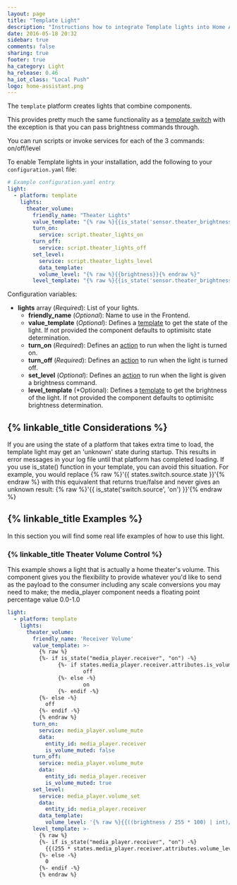 ```yaml
---
layout: page
title: "Template Light"
description: "Instructions how to integrate Template lights into Home Assistant."
date: 2016-05-18 20:32
sidebar: true
comments: false
sharing: true
footer: true
ha_category: Light
ha_release: 0.46
ha_iot_class: "Local Push"
logo: home-assistant.png
---
```


The `template` platform creates lights that combine components.

This provides pretty much the same functionality as a [template switch](/components/switch.template/) with the exception is that you can pass brightness commands through.

You can run scripts or invoke services for each of the 3 commands: on/off/level

To enable Template lights in your installation, add the following to your `configuration.yaml` file:

```yaml
# Example configuration.yaml entry
light:
  - platform: template
    lights:
      theater_volume:
        friendly_name: "Theater Lights"
        value_template: "{% raw %}{{is_state('sensor.theater_brightness.attributes.lux > 0'}}{% endraw %}"
        turn_on:
          service: script.theater_lights_on
        turn_off:
          service: script.theater_lights_off
        set_level:
          service: script.theater_lights_level
          data_template:
          volume_level: "{% raw %}{{brightness}}{% endraw %}"
        level_template: "{% raw %}{{is_state('sensor.theater_brightness.attributes.lux'}}{% endraw %}"
```

Configuration variables:

- **lights** array (*Required*): List of your lights.
  - **friendly_name** (*Optional*): Name to use in the Frontend.
  - **value_template** (*Optional*): Defines a [template](/topics/templating/) to get the state of the light. If not provided the component defaults to optimisitc state determination.
  - **turn_on** (*Required*): Defines an [action](/getting-started/automation/) to run when the light is turned on.
  - **turn_off** (*Required*): Defines an [action](/getting-started/automation/) to run when the light is turned off.
  - **set_level** (*Optional*): Defines an [action](/getting-started/automation/) to run when the light is given a brightness command.
  - **level_template** (*Optional): Defines a [template](/topics/templating/) to get the brightness of the light. If not provided the component defaults to optimisitc brightness determination.


## {% linkable_title Considerations %}

If you are using the state of a platform that takes extra time to load, the template light may get an 'unknown' state during startup. This results in error messages in your log file until that platform has completed loading. If you use is_state() function in your template, you can avoid this situation. For example, you would replace {% raw %}'{{ states.switch.source.state }}'{% endraw %} with this equivalent that returns true/false and never gives an unknown result:
{% raw %}'{{ is_state('switch.source', 'on') }}'{% endraw %}

## {% linkable_title Examples %}

In this section you will find some real life examples of how to use this light.

### {% linkable_title Theater Volume Control %}

This example shows a light that is actually a home theater's volume. This component gives you the flexibility to provide whatever you'd like to send as the payload to the consumer including any scale conversions you may need to make; the media_player component needs a floating point percentage value 0.0-1.0

```yaml
light:
  - platform: template
    lights:
      theater_volume:
        friendly_name: 'Receiver Volume'
        value_template: >-
          {% raw %}
          {%- if is_state("media_player.receiver", "on") -%}
                {%- if states.media_player.receiver.attributes.is_volume_muted -%}
                        off
                {%- else -%}
                        on
                {%- endif -%}
          {%- else -%}
            off
          {%- endif -%}
          {% endraw %}
        turn_on:
          service: media_player.volume_mute
          data:
            entity_id: media_player.receiver
            is_volume_muted: false
        turn_off:
          service: media_player.volume_mute
          data:
            entity_id: media_player.receiver
            is_volume_muted: true
        set_level:
          service: media_player.volume_set
          data:
            entity_id: media_player.receiver
          data_template:
            volume_level: '{% raw %}{{((brightness / 255 * 100) | int)/100}}{% endraw %}'
        level_template: >-
          {% raw %}
          {%- if is_state("media_player.receiver", "on") -%}
            {{(255 * states.media_player.receiver.attributes.volume_level) | int}}
          {%- else -%}
            0
          {%- endif -%}
          {% endraw %}
```